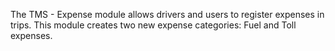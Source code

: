 The TMS - Expense module allows drivers and users to register expenses in trips. This module creates two new expense categories: Fuel and Toll expenses.
